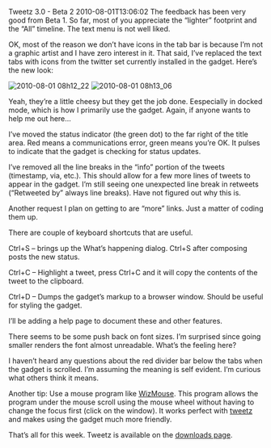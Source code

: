 Tweetz 3.0 - Beta 2
2010-08-01T13:06:02
The feedback has been very good from Beta 1. So far, most of you appreciate the “lighter” footprint and the “All” timeline. The text menu is not well liked.

OK, most of the reason we don’t have icons in the tab bar is because I’m not a graphic artist and I have zero interest in it. That said, I’ve replaced the text tabs with icons from the twitter set currently installed in the gadget. Here’s the new look:

![2010-08-01 08h12_22](/content/images/blog/Tweetz3.0Beta2_73B7/2010080108h12_22.png) ![2010-08-01 08h13_06](/content/images/blog/Tweetz3.0Beta2_73B7/2010080108h13_06.png)

Yeah, they’re a little cheesy but they get the job done. Eespecially in docked mode, which is how I primarily use the gadget. Again, if anyone wants to help me out here…

I’ve moved the status indicator (the green dot) to the far right of the title area. Red means a communications error, green means you’re OK. It pulses to indicate that the gadget is checking for status updates.

I’ve removed all the line breaks in the “info” portion of the tweets (timestamp, via, etc.). This should allow for a few more lines of tweets to appear in the gadget. I’m still seeing one unexpected line break in retweets (“Retweeted by” always line breaks). Have not figured out why this is.

Another request I plan on getting to are “more” links. Just a matter of coding them up.

There are couple of keyboard shortcuts that are useful.

Ctrl+S – brings up the What’s happening dialog. Ctrl+S after composing posts the new status.

Ctrl+C – Highlight a tweet, press Ctrl+C and it will copy the contents of the tweet to the clipboard.

Ctrl+D – Dumps the gadget’s markup to a browser window. Should be useful for styling the gadget.

I’ll be adding a help page to document these and other features.

There seems to be some push back on font sizes. I’m surprised since going smaller renders the font almost unreadable. What’s the feeling here?

I haven’t heard any questions about the red divider bar below the tabs when the gadget is scrolled. I’m assuming the meaning is self evident. I’m curious what others think it means.

Another tip: Use a mouse program like [WizMouse](http://antibody-software.com/web/software/software/wizmouse-makes-your-mouse-wheel-work-on-the-window-under-the-mouse/). This program allows the program under the mouse scroll using the mouse wheel without having to change the focus first (click on the window). It works perfect with [tweetz](/tweetz) and makes using the gadget much more friendly.

That’s all for this week. Tweetz is available on the [downloads page](/downloads).
